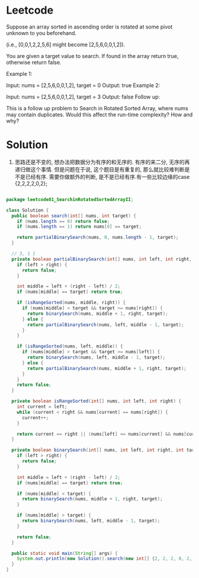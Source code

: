 # Leetcode

Suppose an array sorted in ascending order is rotated at some pivot unknown to you beforehand.

(i.e., [0,0,1,2,2,5,6] might become [2,5,6,0,0,1,2]).

You are given a target value to search. If found in the array return true, otherwise return false.

Example 1:

Input: nums = [2,5,6,0,0,1,2], target = 0
Output: true
Example 2:

Input: nums = [2,5,6,0,0,1,2], target = 3
Output: false
Follow up:

This is a follow up problem to Search in Rotated Sorted Array, where nums may contain duplicates.
Would this affect the run-time complexity? How and why?


# Solution

1. 思路还是不变的, 想办法把数据分为有序的和无序的.
有序的来二分, 无序的再递归做这个事情.
但是问题在于说, 这个题目是有重复的, 那么就比较难判断是不是已经有序.
需要你做额外的判断, 是不是已经有序.有一些比较边缘的case {2,2,2,2,0,2}; 

```java

package leetcode81_SearchinRotatedSortedArrayII;

class Solution {
  public boolean search(int[] nums, int target) {
    if (nums.length == 0) return false;
    if (nums.length == 1) return nums[0] == target;

    return partialBinarySearch(nums, 0, nums.length - 1, target);
  }

  // 3, 1 1
  private boolean partialBinarySearch(int[] nums, int left, int right, int target) {
    if (left > right) {
      return false;
    }

    int middle = left + (right - left) / 2;
    if (nums[middle] == target) return true;

    if (isRangeSorted(nums, middle, right)) {
      if (nums[middle] < target && target <= nums[right]) {
        return binarySearch(nums, middle + 1, right, target);
      } else {
        return partialBinarySearch(nums, left, middle - 1, target);
      }
    }

    if (isRangeSorted(nums, left, middle)) {
      if (nums[middle] > target && target >= nums[left]) {
        return binarySearch(nums, left, middle - 1, target);
      } else {
        return partialBinarySearch(nums, middle + 1, right, target);
      }
    }
    return false;
  }

  private boolean isRangeSorted(int[] nums, int left, int right) {
    int current = left;
    while (current < right && nums[current] == nums[right]) {
      current++;
    }

    return current == right || (nums[left] <= nums[current] && nums[current] <= nums[right]);
  }

  private boolean binarySearch(int[] nums, int left, int right, int target) {
    if (left > right) {
      return false;
    }

    int middle = left + (right - left) / 2;
    if (nums[middle] == target) return true;

    if (nums[middle] < target) {
      return binarySearch(nums, middle + 1, right, target);
    }

    if (nums[middle] > target) {
      return binarySearch(nums, left, middle - 1, target);
    }

    return false;
  }

  public static void main(String[] args) {
    System.out.println(new Solution().search(new int[] {2, 2, 2, 0, 2, 2}, 0));
  }
}

```
